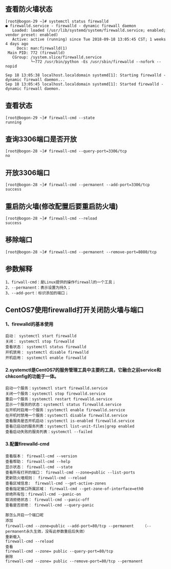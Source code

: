 ## 查看防火墙状态
	[root@bogon-29 ~]# systemctl status firewalld
	● firewalld.service - firewalld - dynamic firewall daemon
	   Loaded: loaded (/usr/lib/systemd/system/firewalld.service; enabled; vendor preset: enabled)
	   Active: active (running) since Tue 2018-09-18 13:05:45 CST; 1 weeks 4 days ago
	     Docs: man:firewalld(1)
	 Main PID: 772 (firewalld)
	   CGroup: /system.slice/firewalld.service
	           └─772 /usr/bin/python -Es /usr/sbin/firewalld --nofork --nopid
	
	Sep 18 13:05:38 localhost.localdomain systemd[1]: Starting firewalld - dynamic firewall daemon...
	Sep 18 13:05:45 localhost.localdomain systemd[1]: Started firewalld - dynamic firewall daemon.

## 查看状态
	[root@bogon-29 ~]# firewall-cmd --state
	running

## 查询3306端口是否开放
	[root@bogon-28 ~]# firewall-cmd --query-port=3306/tcp
	no

## 开放3306端口
	[root@bogon-28 ~]# firewall-cmd --permanent --add-port=3306/tcp
	success

## 重启防火墙(修改配置后要重启防火墙)
	[root@bogon-28 ~]# firewall-cmd --reload
	success

## 移除端口
	[root@bogon-28 ~]# firewall-cmd --permanent --remove-port=8080/tcp

## 参数解释
	1、firwall-cmd：是Linux提供的操作firewall的一个工具；
	2、--permanent：表示设置为持久；
	3、--add-port：标识添加的端口；

## CentOS7使用firewalld打开关闭防火墙与端口
#### 1、firewalld的基本使用
	启动： systemctl start firewalld
	关闭： systemctl stop firewalld
	查看状态： systemctl status firewalld 
	开机禁用： systemctl disable firewalld
	开机启用： systemctl enable firewalld
	
#### 2.systemctl是CentOS7的服务管理工具中主要的工具，它融合之前service和chkconfig的功能于一体。
	启动一个服务：systemctl start firewalld.service
	关闭一个服务：systemctl stop firewalld.service
	重启一个服务：systemctl restart firewalld.service
	显示一个服务的状态：systemctl status firewalld.service
	在开机时启用一个服务：systemctl enable firewalld.service
	在开机时禁用一个服务：systemctl disable firewalld.service
	查看服务是否开机启动：systemctl is-enabled firewalld.service
	查看已启动的服务列表：systemctl list-unit-files|grep enabled
	查看启动失败的服务列表：systemctl --failed

#### 3.配置firewalld-cmd

	查看版本： firewall-cmd --version
	查看帮助： firewall-cmd --help
	显示状态： firewall-cmd --state
	查看所有打开的端口： firewall-cmd --zone=public --list-ports
	更新防火墙规则： firewall-cmd --reload
	查看区域信息:  firewall-cmd --get-active-zones
	查看指定接口所属区域： firewall-cmd --get-zone-of-interface=eth0
	拒绝所有包：firewall-cmd --panic-on
	取消拒绝状态： firewall-cmd --panic-off
	查看是否拒绝： firewall-cmd --query-panic
	 
	那怎么开启一个端口呢
	添加
	firewall-cmd --zone=public --add-port=80/tcp --permanent    （--permanent永久生效，没有此参数重启后失效）
	重新载入
	firewall-cmd --reload
	查看
	firewall-cmd --zone= public --query-port=80/tcp
	删除
	firewall-cmd --zone= public --remove-port=80/tcp --permanent


